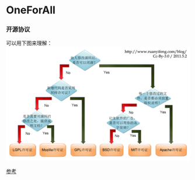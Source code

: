# OneForAll


### 开源协议
可以用下图来理解：
![开源协议](./free_software_licenses.png)

[参考](http://www.ruanyifeng.com/blog/2011/05/how_to_choose_free_software_licenses.html)

